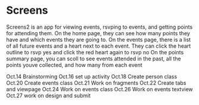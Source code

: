 # Screens
Screens2 is an app for viewing events, rsvping to events, and getting points for attending them. 
On the home page, they can see how many points they have and which events they are going to. 
On the events page, there is a list of all future events and a heart next to each event. They can click the heart outline to rsvp yes and click the red heart again to rsvp no
On the points summary page, you can scoll to see events attended in the past, all the points youve collected, and how many from each event

Oct.14 Brainstorming
Oct.16 set up activity
Oct.18 Create person class
Oct.20 Create events class
Oct.21 Work on fragments
Oct.22 Create tabs and viewpage
Oct.24 Work on events class
Oct.26 Work on events textview
Oct.27 work on design and submit
